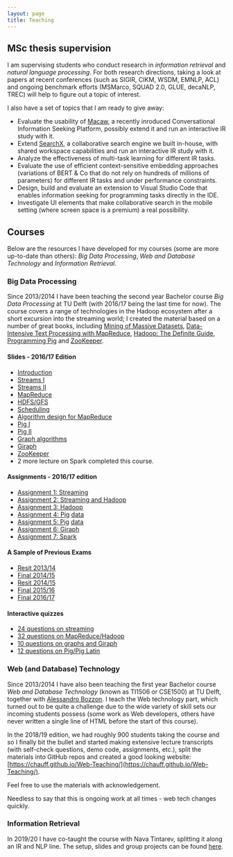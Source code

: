 ```yaml
---
layout: page
title: Teaching
---
```


## MSc thesis supervision

I am supervising students who conduct research in *information retrieval* and *natural language processing*. For both research directions, taking a look at papers at recent conferences (such as SIGIR, CIKM, WSDM, EMNLP, ACL) and ongoing benchmark efforts (MSMarco, SQUAD 2.0, GLUE, decaNLP, TREC) will help to figure out a topic of interest.

I also have a set of topics that I am ready to give away:
- Evaluate the usability of [Macaw](https://arxiv.org/pdf/1912.08904.pdf), a recently inroduced Conversational Information Seeking Platform, possibly extend it and run an interactive IR study with it.
- Extend [SearchX](https://github.com/felipemoraes/searchx), a collaborative search engine we built in-house, with shared workspace capabilities and run an interactive IR study with it.
- Analyze the effectiveness of multi-task learning for different IR tasks.
- Evaluate the use of efficient context-sensitive embedding approaches (variations of BERT & Co that do not rely on hundreds of millions of parameters) for different IR tasks and under performance constraints.
- Design, build and evaluate an extension to Visual Studio Code that enables information seeking for programming tasks directly in the IDE.
- Investigate UI elements that make collaborative search in the mobile setting (where screen space is a premium) a real possibility.

## Courses
 
 Below are the resources I have developed for my courses (some are more up-to-date than others): 
 *Big Data Processing*, *Web and Database Technology* and *Information Retrieval*.

### Big Data Processing

Since 2013/2014 I have been teaching the second year Bachelor course *Big Data Processing* at TU Delft (with 2016/17 being the last time for now). The course covers a range of technologies in the Hadoop ecosystem after a short excursion into the streaming world; 
I created the material based on a number of great books, including [Mining of Massive Datasets](http://www.mmds.org/),
[Data-Intensive Text Processing with MapReduce](https://lintool.github.io/MapReduceAlgorithms/), 
[Hadoop: The Definite Guide](http://shop.oreilly.com/product/0636920033448.do), [Programming Pig](http://chimera.labs.oreilly.com/books/1234000001811/index.html)
and [ZooKeeper](http://shop.oreilly.com/product/0636920028901.do). 

#### Slides - 2016/17 Edition
- [Introduction](../documents/bdp/intro.pdf)
- [Streams I](../documents/bdp/streaming1.pdf)
- [Streams II](../documents/bdp/streaming2.pdf)
- [MapReduce](../documents/bdp/mapreduce.pdf)
- [HDFS/GFS](../documents/bdp/gfs.pdf)
- [Scheduling](../documents/bdp/hadoop-ctd.pdf)
- [Algorithm design for MapReduce](../documents/bdp/design_patterns_db.pdf)
- [Pig I](../documents/bdp/pig_intro.pdf)
- [Pig II](../documents/bdp/pig_advanced.pdf)
- [Graph algorithms](../documents/bdp/graph.pdf)
- [Giraph](../documents/bdp/graph_giraph.pdf)
- [ZooKeeper](../documents/bdp/coordination_zookeeper.pdf)
- 2 more lecture on Spark completed this course.

#### Assignments - 2016/17 edition
- [Assignment 1: Streaming](../documents/bdp/assignment1.pdf)
- [Assignment 2: Streaming and Hadoop](../documents/bdp/assignment2.pdf)
- [Assignment 3: Hadoop](../documents/bdp/assignment3.pdf)
- [Assignment 4: Pig](../documents/bdp/assignment4.pdf) [data](../documents/bdp/data-assignment4.zip)
- [Assignment 5: Pig](../documents/bdp/assignment5.pdf) [data](../documents/bdp/data-assignment5.zip)
- [Assignment 6: Giraph](../documents/bdp/assignment6.pdf)
- [Assignment 7: Spark](../documents/bdp/assignment7.pdf)

#### A Sample of Previous Exams
- [Resit 2013/14](../documents/bdp/exam-1.pdf)
- [Final 2014/15](../documents/bdp/exam-2.pdf)
- [Resit 2014/15](../documents/bdp/exam-3.pdf)
- [Final 2015/16](../documents/bdp/exam-4.pdf)
- [Final 2016/17](../documents/bdp/exam-5.pdf)
 
#### Interactive quizzes
- [24 questions on streaming](http://chauff.github.io/documents/bdp-quiz/streaming.html)
- [32 questions on MapReduce/Hadoop](http://chauff.github.io/documents/bdp-quiz/hadoop.html)
- [10 questions on graphs and Giraph](http://chauff.github.io/documents/bdp-quiz/graph.html)
- [12 questions on Pig/Pig Latin](http://chauff.github.io/documents/bdp-quiz/pig.html)


### Web (and Database) Technology

Since 2013/2014 I have also been teaching the first year Bachelor course *Web and Database Technology* (known as TI1506 or CSE1500) at TU Delft, together with
[Alessandro Bozzon](http://alessandrobozzon.com/). I teach the Web technology part, which turned out to be quite a challenge due to
the wide variety of skill sets our incoming students possess (some work as Web developers, others have never written a single line of HTML
before the start of this course). 

In the 2018/19 edition, we had roughly 900 students taking the course and so I finally bit the bullet and started making extensive lecture transcripts (with self-check questions, demo code, assignments, etc.), split the materials into GitHub repos and created a good looking website: [https://chauff.github.io/Web-Teaching/](https://chauff.github.io/Web-Teaching/).

Feel free to use the materials with acknowledgement.

Needless to say that this is ongoing work at all times - web tech changes quickly.

### Information Retrieval

In 2019/20 I have co-taught the course with Nava Tintarev, splitting it along an IR and NLP line. The setup, slides and group projects can be found [here](https://github.com/chauff/IN4325).
